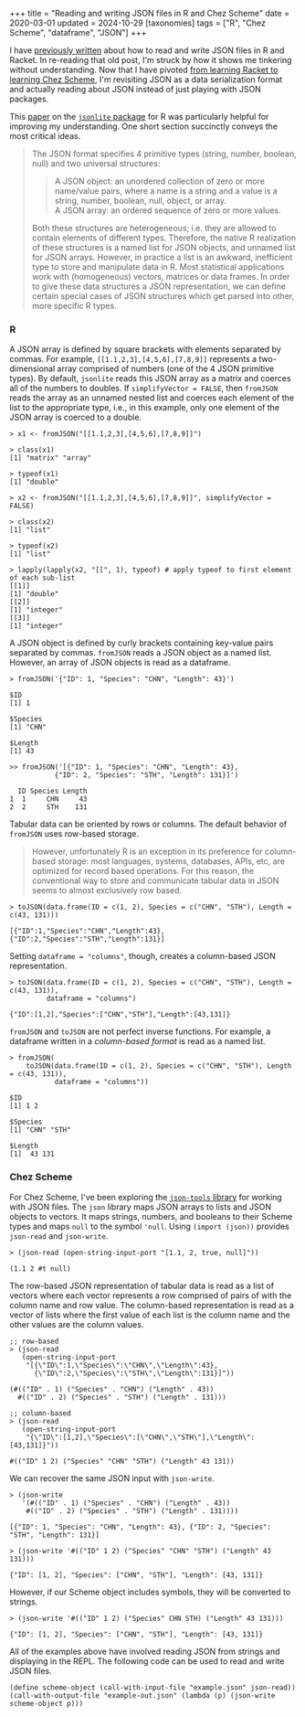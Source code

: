 +++
title = "Reading and writing JSON files in R and Chez Scheme"
date = 2020-03-01
updated = 2024-10-29
[taxonomies]
tags = ["R", "Chez Scheme", "dataframe", "JSON"]
+++

I have [previously written](/reading-writing-json-files-r-racket/) about how to read and write JSON files in R and Racket. In re-reading that old post, I'm struck by how it shows me tinkering without understanding. Now that I have pivoted [from learning Racket to learning Chez Scheme](/exploring-scheme-implementations/), I'm revisiting JSON as a data serialization format and actually reading about JSON instead of just playing with JSON packages. 

<!-- more -->

This [paper](https://arxiv.org/pdf/1403.2805.pdf) on the [`jsonlite` package](https://jeroen.cran.dev/jsonlite/index.html) for R was particularly helpful for improving my understanding. One short section succinctly conveys the most critical ideas.

> The JSON format specifies 4 primitive types (string, number, boolean, null) and two universal structures:   
>> A JSON object: an unordered collection of zero or more name/value pairs, where a name is a string and a value is a string, number, boolean, null, object, or array.  
>> A JSON array: an ordered sequence of zero or more values. 
> 
> Both these structures are heterogeneous; i.e. they are allowed to contain elements of different types. Therefore, the native R realization of these structures is a named list for JSON objects, and unnamed list for JSON arrays. However, in practice a list is an awkward, inefficient type to store and manipulate data in R. Most statistical applications work with (homogeneous) vectors, matrices or data frames. In order to give these data structures a JSON representation, we can define certain special cases of JSON structures which get parsed into other, more specific R types. 

### R

A JSON array is defined by square brackets with elements separated by commas. For example, `[[1.1,2,3],[4,5,6],[7,8,9]]` represents a two-dimensional array comprised of numbers (one of the 4 JSON primitive types). By default, `jsonlite` reads this JSON array as a matrix and coerces all of the numbers to doubles. If `simplifyVector = FALSE`, then `fromJSON` reads the array as an unnamed nested list and coerces each element of the list to the appropriate type, i.e., in this example, only one element of the JSON array is coerced to a double. 

```
> x1 <- fromJSON("[[1.1,2,3],[4,5,6],[7,8,9]]")

> class(x1)
[1] "matrix" "array" 

> typeof(x1)
[1] "double"

> x2 <- fromJSON("[[1.1,2,3],[4,5,6],[7,8,9]]", simplifyVector = FALSE)

> class(x2)
[1] "list"

> typeof(x2)
[1] "list"

> lapply(lapply(x2, "[[", 1), typeof) # apply typeof to first element of each sub-list
[[1]]
[1] "double"
[[2]]
[1] "integer"
[[3]]
[1] "integer"
```

A JSON object is defined by curly brackets containing key-value pairs separated by commas. `fromJSON` reads a JSON object as a named list. However, an array of JSON objects is read as a dataframe. 

```
> fromJSON('{"ID": 1, "Species": "CHN", "Length": 43}')

$ID
[1] 1

$Species
[1] "CHN"

$Length
[1] 43

>> fromJSON('[{"ID": 1, "Species": "CHN", "Length": 43}, 
           {"ID": 2, "Species": "STH", "Length": 131}]')

  ID Species Length
1  1     CHN     43
2  2     STH    131
```

Tabular data can be oriented by rows or columns. The default behavior of `fromJSON` uses row-based storage.

>However, unfortunately R is an exception in its preference for column-based storage: most languages, systems, databases, APIs, etc, are optimized for record based operations. For this reason, the conventional way to store and communicate tabular data in JSON seems to almost exclusively row based. 

```
> toJSON(data.frame(ID = c(1, 2), Species = c("CHN", "STH"), Length = c(43, 131)))

[{"ID":1,"Species":"CHN","Length":43},{"ID":2,"Species":"STH","Length":131}] 
```

Setting `dataframe = "columns"`, though, creates a column-based JSON representation. 

```
> toJSON(data.frame(ID = c(1, 2), Species = c("CHN", "STH"), Length = c(43, 131)), 
         dataframe = "columns")

{"ID":[1,2],"Species":["CHN","STH"],"Length":[43,131]} 
```

`fromJSON` and `toJSON` are not perfect inverse functions. For example, a dataframe written in a *column-based format* is read as a named list. 

```
> fromJSON(
    toJSON(data.frame(ID = c(1, 2), Species = c("CHN", "STH"), Length = c(43, 131)), 
           dataframe = "columns"))

$ID
[1] 1 2

$Species
[1] "CHN" "STH"

$Length
[1]  43 131
```

### Chez Scheme

For Chez Scheme, I've been exploring the [`json-tools` library](https://akkuscm.org/packages/json-tools/) for working with JSON files. The `json` library maps JSON arrays to lists and JSON objects to vectors. It maps strings, numbers, and booleans to their Scheme types and maps `null` to the symbol `'null`. Using `(import (json))` provides `json-read` and `json-write`.

```
> (json-read (open-string-input-port "[1.1, 2, true, null]"))

(1.1 2 #t null)
```

The row-based JSON representation of tabular data is read as a list of vectors where each vector represents a row comprised of pairs of with the column name and row value. The column-based representation is read as a vector of lists where the first value of each list is the column name and the other values are the column values.

```
;; row-based
> (json-read
   (open-string-input-port
    "[{\"ID\":1,\"Species\":\"CHN\",\"Length\":43},
      {\"ID\":2,\"Species\":\"STH\",\"Length\":131}]")) 

(#(("ID" . 1) ("Species" . "CHN") ("Length" . 43))
  #(("ID" . 2) ("Species" . "STH") ("Length" . 131)))

;; column-based
> (json-read
   (open-string-input-port
    "{\"ID\":[1,2],\"Species\":[\"CHN\",\"STH\"],\"Length\":[43,131]}"))

#(("ID" 1 2) ("Species" "CHN" "STH") ("Length" 43 131))
```

We can recover the same JSON input with `json-write`.

```
> (json-write
   '(#(("ID" . 1) ("Species" . "CHN") ("Length" . 43))
    #(("ID" . 2) ("Species" . "STH") ("Length" . 131))))

[{"ID": 1, "Species": "CHN", "Length": 43}, {"ID": 2, "Species": "STH", "Length": 131}]

> (json-write '#(("ID" 1 2) ("Species" "CHN" "STH") ("Length" 43 131)))

{"ID": [1, 2], "Species": ["CHN", "STH"], "Length": [43, 131]}
```

However, if our Scheme object includes symbols, they will be converted to strings.

```
> (json-write '#(("ID" 1 2) ("Species" CHN STH) ("Length" 43 131)))

{"ID": [1, 2], "Species": ["CHN", "STH"], "Length": [43, 131]}
```

All of the examples above have involved reading JSON from strings and displaying in the REPL. The following code can be used to read and write JSON files.

```
(define scheme-object (call-with-input-file "example.json" json-read))
(call-with-output-file "example-out.json" (lambda (p) (json-write scheme-object p)))
```
